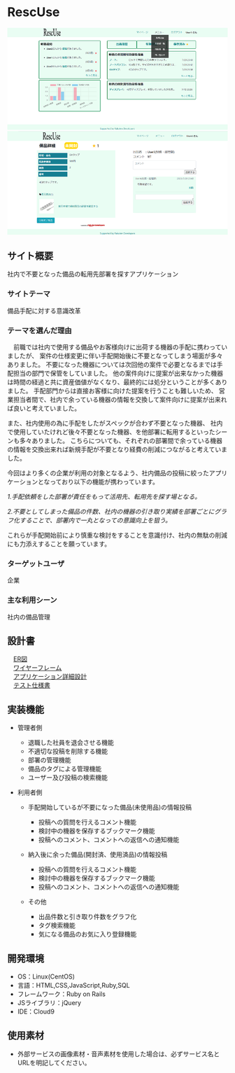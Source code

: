 # RescUse
![マイページ](app/assets/images/readme/README1.png)
![詳細ページ](app/assets/images/readme/README2.png)

## サイト概要
社内で不要となった備品の転用先部署を探すアプリケーション

### サイトテーマ
備品手配に対する意識改革

### テーマを選んだ理由

　前職では社内で使用する備品やお客様向けに出荷する機器の手配に携わっていましたが、
案件の仕様変更に伴い手配開始後に不要となってしまう場面が多々ありました。
不要になった機器については次回他の案件で必要となるまでは手配担当の部門で保管をしていました。
他の案件向けに提案が出来なかった機器は時間の経過と共に資産価値がなくなり、最終的には処分ということが多くありました。
手配部門からは直接お客様に向けた提案を行うことも難しいため、
営業担当者間で、社内で余っている機器の情報を交換して案件向けに提案が出来れば良いと考えていました。

また、社内使用の為に手配をしたがスペックが合わず不要となった機器、
社内で使用していたけれど後々不要となった機器、を他部署に転用するといったシーンも多々ありました。
こちらについても、それぞれの部署間で余っている機器の情報を交換出来れば新規手配が不要となり経費の削減につながると考えていました。


今回はより多くの企業が利用の対象となるよう、社内備品の投稿に絞ったアプリケーションとなっており以下の機能が携わっています。


*1.手配依頼をした部署が責任をもって活用先、転用先を探す場となる。*

*2.不要としてしまった備品の件数、社内の機器の引き取り実績を部署ごとにグラフ化することで、部署内で一丸となっての意識向上を狙う。*


これらが手配開始前により慎重な検討をすることを意識付け、社内の無駄の削減にも力添えすることを願っています。



### ターゲットユーザ
企業

### 主な利用シーン
社内の備品管理

## 設計書
　[ER図](https://app.diagrams.net/#G1GqhmY6fKODxTdR_TeFBp8qMigQ2boo7u)  
　[ワイヤーフレーム](https://www.figma.com/file/xFzK5oPiVT7EiODVQT8TMH/PF?type=design&node-id=0-1&mode=design&t=rEN90O80gMap3N8d-0)  
　[アプリケーション詳細設計](https://drive.google.com/drive/my-drive)  
　[テスト仕様書]( https://docs.google.com/spreadsheets/d/1Q3hx1qO7A4EdDU9I52fIsnM2YJB0DTwo/edit#gid=1538903331)  
## 実装機能

- 管理者側
  - 退職した社員を退会させる機能
  - 不適切な投稿を削除する機能
  - 部署の管理機能
  - 備品のタグによる管理機能
  - ユーザー及び投稿の検索機能

- 利用者側
  - 手配開始しているが不要になった備品(未使用品)の情報投稿
    - 投稿への質問を行えるコメント機能
    - 検討中の機器を保存するブックマーク機能
    - 投稿へのコメント、コメントへの返信への通知機能
    
  - 納入後に余った備品(開封済、使用済品)の情報投稿
    - 投稿への質問を行えるコメント機能
    - 検討中の機器を保存するブックマーク機能
    - 投稿へのコメント、コメントへの返信への通知機能

  - その他
    - 出品件数と引き取り件数をグラフ化
    - タグ検索機能
    - 気になる備品のお気に入り登録機能


## 開発環境
- OS：Linux(CentOS)
- 言語：HTML,CSS,JavaScript,Ruby,SQL
- フレームワーク：Ruby on Rails
- JSライブラリ：jQuery
- IDE：Cloud9

## 使用素材
- 外部サービスの画像素材・音声素材を使用した場合は、必ずサービス名とURLを明記してください。
